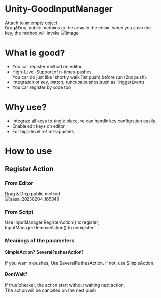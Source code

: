 # Unity-GoodInputManager  
Attach to an empty object  
Drug&Drop public methods to the array in the editor, when you push the key, the method will invoke
![image](https://user-images.githubusercontent.com/101827492/216754996-143fba0c-582c-405c-8734-3a407c64d45b.png)

# What is good?
* You can register method on editor. 
* High-Level-Support of n-times-pushes  
You can do just like "shortly walk (1st push) before run (2nd push).
* Integration of key, button, function pushes(such as TriggerEvent)
* You can register by code too

# Why use?
* Integrate all keys to single place, so can handle key configration easily.
* Enable edit keys on editor
* For high-level n-times-pushes

# How to use
## Register Action
### From Editor
Drag & Drop public method  
![sasa_20230204_165049](https://user-images.githubusercontent.com/101827492/216755894-2627dd95-7542-4dce-a908-dfe1bfab99a2.gif)
  
### From Script
Use InputManager.RegisterAction() to register, InputManager.RemoveAction() to unregister.
  
### Meanings of the parameters
#### SimpleAction? SeveralPushesAction?
If you want n-pushes, Use SeveralPushesAction. If not, use SimpleAction.  

#### DontWait?
If true(checke), the action start without waiting next action.  
The action will be canceled on the next push
